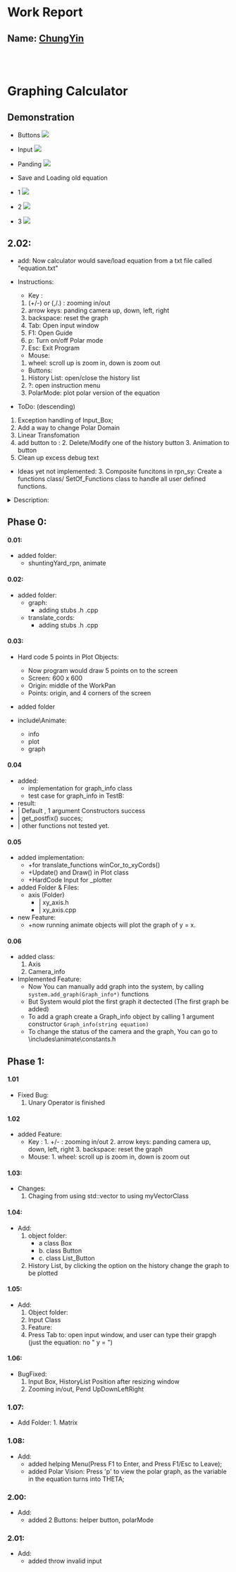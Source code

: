 
# Work Report

## Name: <ins> ChungYin </ins>


<br><br>

# Graphing Calculator

## Demonstration
 
  - Buttons
![](https://github.com/barkeshli-CS003A-classroom/99_00_final_project-HiimOsu/blob/main/picture/Buttons.gif)
 
  - Input
![](https://github.com/barkeshli-CS003A-classroom/99_00_final_project-HiimOsu/blob/main/picture/Input.gif)

  - Panding
![](https://github.com/barkeshli-CS003A-classroom/99_00_final_project-HiimOsu/blob/main/picture/Panding.gif)

  - Save and Loading old equation
  - 1
![](https://github.com/barkeshli-CS003A-classroom/99_00_final_project-HiimOsu/blob/main/picture/Save_1st.png)
  - 2
![](https://github.com/barkeshli-CS003A-classroom/99_00_final_project-HiimOsu/blob/main/picture/Save_2nd.png)
  - 3
![](https://github.com/barkeshli-CS003A-classroom/99_00_final_project-HiimOsu/blob/main/picture/Save_3rd.png)


## 2.02:
  - add:
    Now calculator would save/load equation from a txt file called "equation.txt"
  - Instructions:
    - Key :
    1. (+/-) or (,/.) : zooming in/out
    2. arrow keys: panding camera up, down, left, right
    3. backspace: reset the graph 
    4. Tab: Open input window
    5. F1: Open Guide
    6. p: Turn on/off Polar mode
    7. Esc: Exit Program
    - Mouse:
    1. wheel: scroll up is zoom in, down is zoom out
    - Buttons:
    1. History List: open/close the history list
    2. ?: open instruction menu
    3. PolarMode: plot polar version of the equation

  - ToDo: (descending)
  1. Exception handling of Input_Box;
  2. Add a way to change Polar Domain
  3. Linear Transfomation
  4. add button to : 
      2. Delete/Modify one of the history button
      3. Animation to button
  6. Clean up excess debug text
          
     
  - Ideas yet not implemented:
    3. Composite funcitons in rpn_sy: Create a functions class/ SetOf_Functions class to handle all user defined functions.



<details>
<summary>Description:</summary>
<p>

    a.
    
      This Graphing calculator will plot the graph on to the screen by creating hundreds of points
               |--------------------------|------|
               |                          |   S  |
               |     W O R K              |   I  |
               |                          |   D  |
               |         P A N E L        |   E  |
               |                          |      |
               |                          |   B  |
               |                          |   A  |
               |                          |   R  |
               |                          |      |
               |--------------------------|------|
     
         
    b. 

      This Program have 3 seperate part, a window, a side bar, and a Box.
               |--------------------------|------|
               |                          |   S  | 
               |     W O R K    P A N E L |   I  | 
               |    ~~~~~~~~~~~~~~~~~~    |   D  | 
               |    |                |    |   E  |  
               |    |                |    |      |  
               |    |                |    |   B  | 
               |    |      B O X     |    |   A  |
               |    ~~~~~~~~~~~~~~~~~~    |   R  | 
               |                          |      | 
               |--------------------------|------| 

      
     c. 

      In the design, the main system would holds all the objects: box, the window, and the side bar, the graph.
      The SideBar is lay on the Window, and the Work Panel is just the remaining space of the window,
      where the side bar does not cover.
               {  L E N G T H                    }
               |--------------------------|------| }
               |                          |      | }
               |     W O R K    P A N E L |      | } W
               |    ~~~~~~~~~~~~~~~~~~    |      | } I
               |    |                |    |      | } D
               |    |                |    |      | } T
               |    |                |    |      | } H
               |    |      B O X     |    |      | }
               |    ~~~~~~~~~~~~~~~~~~    |      | }
               |                          |      | }
               |--------------------------|------| }
    d.
    
      However, all the Box objects can only spawn on the work panel, and all the graph are plot inside the Box.
               {  L E N G T H                    }
               |--------------------------|------| }
               |                          |      | }
               |     W O R K    P A N E L |      | } W
               |    ~~~~~~~~~~~~~~~~~~    |      | } I
               |    |                |    |      | } D
               |    |                |    |      | } T
               |    |                |    |      | } H
               |    |      B O X     |    |      | }
               |    ~~~~~~~~~~~~~~~~~~    |      | }
               |                          |      | }
               |--------------------------|------| }

      Here is a routh Psuedocode of how the graph is plotted onto the screen:

          1.    System create a box object, and a graph object
          2.    Determine where is the box, and its bound.
          3.    Caculate the x-y coordinate of all of the points within the Domain X
          4.    Determine which points were laying outside the box
          5.    Plot the points.
            
  
</details>
  

## Phase 0:
  #### 0.01:
  - added folder:
      - shuntingYard_rpn, animate
  #### 0.02:
  - added folder:
    - graph:
      - adding stubs .h .cpp
    - translate_cords:
      - adding stubs .h .cpp
  #### 0.03:
  - Hard code 5 points in Plot Objects:
    -   Now program would draw 5 points on to the screen
    -   Screen: 600 x 600 
    -   Origin: middle of the WorkPan
    -   Points: origin, and 4 corners of the screen
    
  - added folder
  - include\Animate:
      - info
      - plot
      - graph
      
  #### 0.04
  - added:
    - implementation for graph_info class
    - test case for graph_info in TestB:
  - result:
  - | Default , 1 argument Constructors success
  - | get_postfix() succes;
  - | other functions not tested yet. 

  #### 0.05
  - added implementation:
    - +for translate_functions winCor_to_xyCords()
    - +Update() and Draw() in Plot class
    - +HardCode Input for _plotter
  - added Folder & Files:
    - axis (Folder)
        - | xy_axis.h
        - | xy_axis.cpp
  - new Feature:
      - +now running animate objects will plot the graph of y = x.
#### 0.06
  - added class:
    1. Axis
    2. Camera_info
  - Implemented Feature:
    - Now You can manually add graph into the system, by calling `system.add_graph(Graph_info*)` functions
    - But System would plot the first graph it dectected (The first graph be added)
    - To add a graph create a Graph_info object by calling 1 argument constructor `Graph_info(string equation)` 
    - To change the status of the camera and the graph, You can go to \includes\animate\constants.h

## Phase 1:
#### 1.01
  - Fixed Bug:
    1. Unary Operator is finished

#### 1.02
  - added Feature:
    - Key :
          1. +/- : zooming in/out
          2. arrow keys: panding camera up, down, left, right
          3. backspace: reset the graph 
    - Mouse:
          1. wheel: scroll up is zoom in, down is zoom out

#### 1.03:
  - Changes:
    1. Chaging from using std::vector to using myVectorClass
#### 1.04: 
  - Add:
    1. object folder: 
        - a class Box
        - b. class Button
        - c. class List_Button
    2.  History List, by clicking the option on the history change the graph to be plotted

#### 1.05:
   - Add:
      1. Object folder:
        1. Input Class
      2. Feature:
        1. Press Tab to: open input window, and user can type their grapgh (just the equation: no " y = ")
#### 1.06:
   - BugFixed:
      1. Input Box, HistoryList Position after resizing window
      2. Zooming in/out, Pend UpDownLeftRight
### 1.07:
   - Add Folder:
    1. Matrix
### 1.08:
  - Add:
    - added helping Menu(Press F1 to Enter, and Press F1/Esc to Leave);
    - added Polar Vision: Press 'p' to view the polar graph, as the variable in the equation turns into THETA;
### 2.00:
  - Add:
    - added 2 Buttons: helper button, polarMode
### 2.01:
  - Add:
    - added throw invalid input
<br><br>

